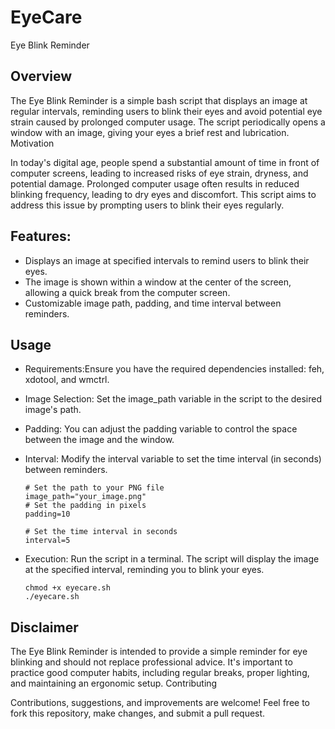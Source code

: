 # EyeCare

Eye Blink Reminder

## Overview

The Eye Blink Reminder is a simple bash script that displays an image at regular intervals, reminding users to blink their eyes and avoid potential eye strain caused by prolonged computer usage. The script periodically opens a window with an image, giving your eyes a brief rest and lubrication.
Motivation

In today's digital age, people spend a substantial amount of time in front of computer screens, leading to increased risks of eye strain, dryness, and potential damage. Prolonged computer usage often results in reduced blinking frequency, leading to dry eyes and discomfort. This script aims to address this issue by prompting users to blink their eyes regularly.

## Features:
 
* Displays an image at specified intervals to remind users to blink their eyes.
* The image is shown within a window at the center of the screen, allowing a quick break from the computer screen.
* Customizable image path, padding, and time interval between reminders.


## Usage

* Requirements:Ensure you have the required dependencies installed: feh, xdotool, and wmctrl.
* Image Selection: Set the image_path variable in the script to the desired image's path.
* Padding: You can adjust the padding variable to control the space between the image and the window.
* Interval: Modify the interval variable to set the time interval (in seconds) between reminders.  
    

      # Set the path to your PNG file
      image_path="your_image.png"
      # Set the padding in pixels
      padding=10
    
      # Set the time interval in seconds
      interval=5


* Execution: Run the script in a terminal. The script will display the image at the specified interval, reminding you to blink your eyes.


      chmod +x eyecare.sh
      ./eyecare.sh


## Disclaimer

The Eye Blink Reminder is intended to provide a simple reminder for eye blinking and should not replace professional advice. It's important to practice good computer habits, including regular breaks, proper lighting, and maintaining an ergonomic setup.
Contributing

Contributions, suggestions, and improvements are welcome! Feel free to fork this repository, make changes, and submit a pull request.
